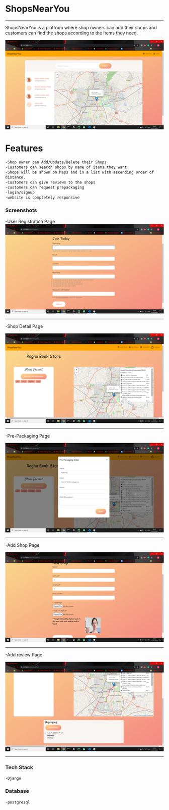 # ShopsNearYou

---
ShopsNearYou is a platfrom where shop owners can add their shops and customers can find the shops according to the Items they need.


![Home Screen](screenshots/HomeScreen.png)

# Features
    -Shop owner can Add/Update/Delete their Shops
    -Customers can search shops by name of items they want
    -Shops will be shown on Maps and in a list with ascending order of distance.
    -Customers can give reviews to the shops
    -customers can request prepackaging
    -login/signup
    -website is completely responsive

### Screenshots
-User Registration Page
![Register Screen](screenshots/Register.png)

---
-Shop Detail Page

![Shop Detail Screen](screenshots/Shopdetail.png)

---
-Pre-Packaging Page

![Pre packaging Screen](screenshots/PrePackaging.png)

---
-Add Shop Page

![Add Shop Screen](screenshots/AddShop.png)

---
-Add review Page

![Review Screen](screenshots/Reviews.png)

---

### Tech Stack
    -Django

### Database 
    -postgresql

